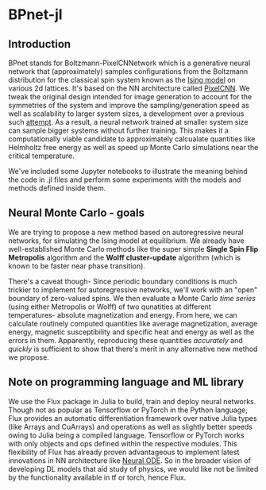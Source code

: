 # BPnet-jl
## Introduction
BPnet stands for Boltzmann-PixelCNNetwork which is a generative neural network that (approximately) samples configurations from the Boltzmann distribution for the classical spin system known as the [Ising model](https://en.wikipedia.org/wiki/Ising_model) on various 2d lattices. It's based on the NN architecture called [PixelCNN](https://arxiv.org/abs/1606.05328). We tweak the original design intended for image generation to account for the symmetries of the system and improve the sampling/generation speed as well as scalability to larger system sizes, a development over a previous such [attempt](https://journals.aps.org/prl/abstract/10.1103/PhysRevLett.122.080602). As a result, a neural network trained at smaller system size can sample bigger systems without further training. This makes it a computationally viable candidate to approximately calcualate quantities like Helmholtz free energy as well as speed up Monte Carlo simulations near the critical temperature.

We've included some Jupyter notebooks to illustrate the meaning behind the code in .jl files and perform some experiments with the models and methods defined inside them.

## Neural Monte Carlo - goals
We are trying to propose a new method based on autoregressive neural networks, for simulating the Ising model at equilibrium. We already have well-established Monte Carlo methods like the super simple **Single Spin Flip Metropolis** algorithm and the **Wolff cluster-update** algorithm (which is known to be faster near phase transition).

There's a caveat though- Since periodic boundary conditions is much trickier to implement for autoregressive networks, we'll work with an "open" boundary of zero-valued spins. We then evaluate a Monte Carlo *time series* (using either Metropolis or Wolff) of two qunatities at different temperatures- absolute magnetization and energy. From here, we can calculate routinely computed quantities like average magnetization, average energy, magnetic susceptibility and specific heat and energy as well as the errors in them. Apparently, reproducing these quantities *accurately* and *quickly* is sufficient to show that there's merit in any alternative new method we propose.

## Note on programming language and ML library
We use the Flux package in Julia to build, train and deploy neural networks. Though not as popular as Tensorflow or PyTorch in the Python language, Flux provides an automatic differentiation framework over native Julia types (like Arrays and CuArrays) and operations as well as slightly better speeds owing to Julia being a compiled language. Tensorflow or PyTorch works with only objects and ops defined within the respective modules. This flexibility of Flux has already proven advantageous to implement latest innovations in NN architecture like [Neural ODE](https://julialang.org/blog/2019/01/fluxdiffeq/). So in the broader vision of developing DL models that aid study of physics, we would like not be limited by the functionality available in tf or torch, hence Flux.
